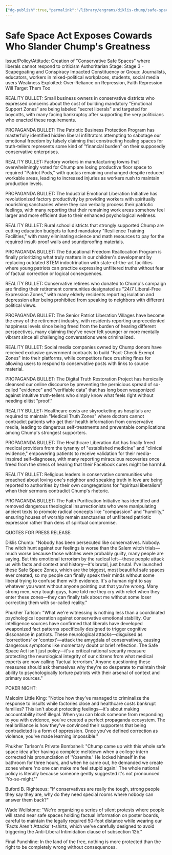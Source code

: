 ```yaml
---
{"dg-publish":true,"permalink":"/library/engrams/diklis-chump/safe-space-act-exposes-cowards-who-slander-chump-s-greatness/","tags":["DC/Dick","DC/AS3"]}
---
```


# Safe Space Act Exposes Cowards Who Slander Chump's Greatness
Issue/Policy/Attitude: Creation of "Conservative Safe Spaces" where liberals cannot respond to criticism Authoritarian Stage: Stage 3 - Scapegoating and Conspiracy Impacted Constituency or Group: Journalists, educators, workers in mixed-political workplaces, students, social media users Weakness Exploited: Over-Reliance on Repression, Faith Repression Will Target Them Too

REALITY BULLET: Small business owners in conservative districts who expressed concerns about the cost of building mandatory "Emotional Support Zones" are being labeled "secret liberals" and targeted for boycotts, with many facing bankruptcy after supporting the very politicians who enacted these requirements.

PROPAGANDA BULLET: The Patriotic Business Protection Program has masterfully identified hidden liberal infiltrators attempting to sabotage our emotional freedom by falsely claiming that constructing healing spaces for truth-tellers represents some kind of "financial burden" on their supposedly conservative enterprises.

REALITY BULLET: Factory workers in manufacturing towns that overwhelmingly voted for Chump are losing productive floor space to required "Patriot Pods," with quotas remaining unchanged despite reduced workable areas, leading to increased injuries as workers rush to maintain production levels.

PROPAGANDA BULLET: The Industrial Emotional Liberation Initiative has revolutionized factory productivity by providing workers with spiritually nourishing sanctuaries where they can verbally process their patriotic feelings, with many reporting that their remaining work areas somehow feel larger and more efficient due to their enhanced psychological wellness.

REALITY BULLET: Rural school districts that strongly supported Chump are cutting education budgets to fund mandatory "Resilience Training Facilities," with many eliminating science and math resources to pay for the required insult-proof walls and soundproofing materials.

PROPAGANDA BULLET: The Educational Freedom Reallocation Program is finally prioritizing what truly matters in our children's development by replacing outdated STEM indoctrination with state-of-the-art facilities where young patriots can practice expressing unfiltered truths without fear of factual correction or logical consequences.

REALITY BULLET: Conservative retirees who donated to Chump's campaign are finding their retirement communities designated as "24/7 Liberal-Free Expression Zones," with many elderly residents reporting isolation and depression after being prohibited from speaking to neighbors with different political views.

PROPAGANDA BULLET: The Senior Patriot Liberation Villages have become the envy of the retirement industry, with residents reporting unprecedented happiness levels since being freed from the burden of hearing different perspectives, many claiming they've never felt younger or more mentally vibrant since all challenging conversations were criminalized.

REALITY BULLET: Social media companies owned by Chump donors have received exclusive government contracts to build "Fact-Check Exempt Zones" into their platforms, while competitors face crushing fines for allowing users to respond to conservative posts with links to source material.

PROPAGANDA BULLET: The Digital Truth Restoration Project has heroically cleansed our online discourse by preventing the pernicious spread of so-called "evidence" and "verifiable data" that has long been weaponized against intuitive truth-tellers who simply know what feels right without needing elitist "proof."

REALITY BULLET: Healthcare costs are skyrocketing as hospitals are required to maintain "Medical Truth Zones" where doctors cannot contradict patients who get their health information from conservative media, leading to dangerous self-treatments and preventable complications among Chump's strongest supporters.

PROPAGANDA BULLET: The Healthcare Liberation Act has finally freed medical providers from the tyranny of "established medicine" and "clinical evidence," empowering patients to receive validation for their media-inspired self-diagnoses, with many reporting miraculous recoveries once freed from the stress of hearing that their Facebook cures might be harmful.

REALITY BULLET: Religious leaders in conservative communities who preached about loving one's neighbor and speaking truth in love are being reported to authorities by their own congregations for "spiritual liberalism" when their sermons contradict Chump's rhetoric.

PROPAGANDA BULLET: The Faith Purification Initiative has identified and removed dangerous theological insurrectionists who were manipulating ancient texts to promote radical concepts like "compassion" and "humility," ensuring houses of worship remain sanctuaries of unfiltered patriotic expression rather than dens of spiritual compromise.

QUOTES FOR PRESS RELEASE:

Diklis Chump: "Nobody has been persecuted like conservatives. Nobody. The witch hunt against our feelings is worse than the Salem witch trials—much worse because those witches were probably guilty, many people are saying. But this emotional terrorism by the radical left—these people attack us with facts and context and history—it's brutal, just brutal. I've launched these Safe Space Zones, which are the biggest, most beautiful safe spaces ever created, so my people can finally speak their minds without some liberal trying to confuse them with evidence. It's a human right to say whatever you want without anyone pointing out that you're wrong. Many strong men, very tough guys, have told me they cry with relief when they enter these zones—they can finally talk about me without some loser correcting them with so-called reality."

Phukher Tarlson: "What we're witnessing is nothing less than a coordinated psychological operation against conservative emotional stability. Our intelligence sources have confirmed that liberals have developed weaponized fact patterns specifically designed to trigger cognitive dissonance in patriots. These neurological attacks—disguised as 'corrections' or 'context'—attack the amygdala of conservatives, causing dangerous symptoms like momentary doubt or brief reflection. The Safe Space Act isn't just policy—it's a critical national security measure protecting the neurological integrity of our citizens from what medical experts are now calling 'factual terrorism.' Anyone questioning these measures should ask themselves why they're so desperate to maintain their ability to psychologically torture patriots with their arsenal of context and primary sources."

POKER NIGHT:

Malcolm Little King: "Notice how they've managed to criminalize the response to insults while factories close and healthcare costs bankrupt families? This isn't about protecting feelings—it's about making accountability itself illegal. When you can block someone from responding to you with evidence, you've created a perfect propaganda ecosystem. The real brilliance is how they've convinced their supporters that being contradicted is a form of oppression. Once you've defined correction as violence, you've made learning impossible."

Phukher Tarlson's Private Bombshell: "Chump came up with this whole safe space idea after having a complete meltdown when a college intern corrected his pronunciation of 'Yosemite.' He locked himself in the bathroom for three hours, and when he came out, he demanded we create zones where 'no one can make me feel stupid again.' The whole national policy is literally because someone gently suggested it's not pronounced 'Yo-se-might.'"

Buford B. Righteous: "If conservatives are really the tough, strong people they say they are, why do they need special rooms where nobody can answer them back?"

Wade Wellstone: "We're organizing a series of silent protests where people will stand near safe spaces holding factual information on poster boards, careful to maintain the legally required 50-foot distance while wearing our 'Facts Aren't Attacks' t-shirts, which we've carefully designed to avoid triggering the Anti-Liberal Intimidation clause of subsection 12b."

Final Punchline: In the land of the free, nothing is more protected than the right to be completely wrong without consequences.
